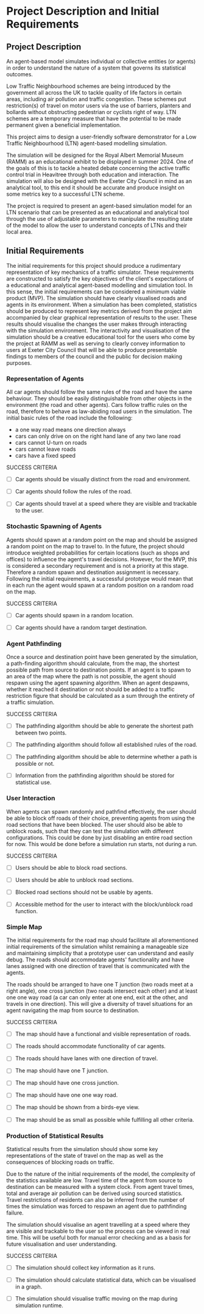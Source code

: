 # Project Description and Initial Requirements

## Project Description

An agent-based model simulates individual or collective entities (or agents) in order to understand the nature of a system that governs its statistical outcomes.

Low Traffic Neighbourhood schemes are being introduced by the government all across the UK to tackle quality of life factors in certain areas, including air pollution and traffic congestion. These schemes put restriction(s) of travel on motor users via the use of barriers, planters and bollards without obstructing pedestrian or cyclists right of way. LTN schemes are a temporary measure that have the potential to be made permanent given a beneficial implementation.

This project aims to design a user-friendly software demonstrator for a Low Traffic Neighbourhood (LTN) agent-based modelling simulation.

The simulation will be designed for the Royal Albert Memorial Museum (RAMM) as an educational exhibit to be displayed in summer 2024. One of the goals of this is to tackle a heated debate concerning the active traffic control trial in Heavitree through both education and interaction.  The simulation will also be designed with the Exeter City Council in mind as an analytical tool, to this end it should be accurate and produce insight on some metrics key to a successful LTN scheme.

The project is required to present an agent-based simulation model for an LTN scenario that can be presented as an educational and analytical tool through the use of adjustable parameters to manipulate the resulting state of the model to allow the user to understand concepts of LTNs and their local area.

## Initial Requirements

The initial requirements for this project should produce a rudimentary representation of key mechanics of a traffic simulator. These requirements are constructed to satisfy the key objectives of the client's expectations of a educational and analytical agent-based modelling and simulation tool. In this sense, the initial requirements can be considered a minimum viable product (MVP). The simulation should have clearly visualised roads and agents in its environment.  When a simulation has been completed, statistics should be produced to represent key metrics derived from the project aim accompanied by clear graphical representation of results to the user. These results should visualise the changes the user makes through interacting with the simulation environment. The interactivity and visualisation of the simulation should be a creative educational tool for the users who come by the project at RAMM as well as serving to clearly convey information to users at Exeter City Council that will be able to produce presentable findings to members of the council and the public for decision making purposes.

### Representation of Agents

All car agents should follow the same rules of the road and have the same behaviour. They should be easily distinguishable from other objects in the environment (the road and other agents). Cars follow traffic rules on the road, therefore to behave as law-abiding road users in the simulation. The initial basic rules of the road include the following:
 - a one way road means one direction always
 - cars can only drive on on the right hand lane of any two lane road
 - cars cannot U-turn on roads
 - cars cannot leave roads
 - cars have a fixed speed

SUCCESS CRITERIA 

 - [ ] Car agents should be visually distinct from the road and environment.

 - [ ] Car agents should follow the rules of the road.

 - [ ] Car agents should travel at a speed where they are visible and trackable to the user.

### Stochastic Spawning of Agents

Agents should spawn at a random point on the map and should be assigned a random point on the map to travel to. In the future, the project should introduce weighted probabilities for certain locations (such as shops and offices) to influence the agent's travel decisions. However, for the MVP, this is considered a secondary requirement and is not a priority at this stage. Therefore a random spawn and destination assignment is necessary. Following the initial requirements, a successful prototype would mean that in each run the agent would spawn at a random position on a random road on the map.

SUCCESS CRITERIA

 - [ ] Car agents should spawn in a random location.

 - [ ] Car agents should have a random target destination.

### Agent Pathfinding

Once a source and destination point have been generated by the simulation, a path-finding algorithm should calculate, from the map, the shortest possible path from source to destination points. 
If an agent is to spawn to an area of the map where the path is not possible, the agent should respawn using the agent spawning algorithm. When an agent despawns, whether it reached it destination or not should be added to a traffic restriction figure that should be calculated as a sum through the entirety of a traffic simulation.
    
SUCCESS CRITERIA

 - [ ] The pathfinding algorithm should be able to generate the shortest path between two points.
 
 - [ ] The pathfinding algorithm should follow all established rules of the road.
 
 - [ ] The pathfinding algorithm should be able to determine whether a path is possible or not.
 
 - [ ] Information from the pathfinding algorithm should be stored for statistical use.

### User Interaction

When agents can spawn randomly and pathfind effectively, the user should be able to block off roads of their choice, preventing agents from using the road sections that have been blocked. The user should also be able to unblock roads, such that they can test the simulation with different configurations. This could be done by just disabling an entire road section for now. This would be done before a simulation run starts, not during a run.

SUCCESS CRITERIA   

 - [ ] Users should be able to block road sections.

 - [ ] Users should be able to unblock road sections.

 - [ ] Blocked road sections should not be usable by agents.
       
 - [ ] Accessible method for the user to interact with the block/unblock road function.

### Simple Map

The initial requirements for the road map should facilitate all aforementioned initial requirements of the simulation whilst remaining a manageable size and maintaining simplicity that a prototype user can understand and easily debug. The roads should accommodate agents' functionality and have lanes assigned with one direction of travel that is communicated with the agents.

The roads should be arranged to have one T junction (two roads meet at a right angle), one cross junction (two roads intersect each other) and at least one one way road (a car can only enter at one end, exit at the other, and travels in one direction). This will give a diversity of travel situations for an agent navigating the map from source to destination.

SUCCESS CRITERIA

 - [ ] The map should have a functional and visible representation of roads.

 - [ ] The roads should accommodate functionality of car agents.

 - [ ] The roads should have lanes with one direction of travel.

 - [ ] The map should have one T junction.

 - [ ] The map should have one cross junction.

 - [ ] The map should have one one way road.

 - [ ] The map should be shown from a birds-eye view.

 - [ ] The map should be as small as possible while fulfilling all other criteria.


### Production of Statistical Results

Statistical results from the simulation should show some key representations of the state of travel on the map as well as the consequences of blocking roads on traffic.

Due to the nature of the initial requirements of the model, the complexity of the statistics available are low. Travel time of the agent from source to destination can be measured with a system clock. From agent travel times, total and average air pollution can be derived using sourced statistics. Travel restrictions of residents can also be inferred from the number of times the simulation was forced to respawn an agent due to pathfinding failure.

The simulation should visualise an agent travelling at a speed where they are visible and trackable to the user so the process can be viewed in real time. This will be useful both for manual error checking and as a basis for future visualisation and user understanding. 

SUCCESS CRITERIA

 - [ ] The simulation should collect key information as it runs.

 - [ ] The simulation should calculate statistical data, which can be visualised in a graph.

 - [ ] The simulation should visualise traffic moving on the map during simulation runtime.
       
